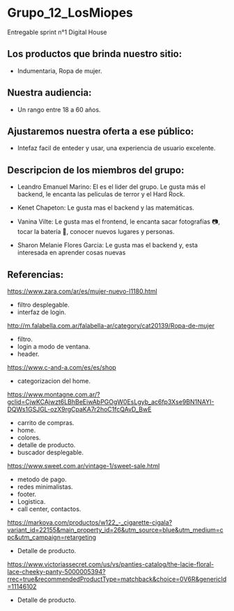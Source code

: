 # Grupo_12_LosMiopes
Entregable sprint  n°1 Digital House

## Los productos que brinda nuestro sitio:
* Indumentaria, Ropa de mujer.

## Nuestra  audiencia:
* Un rango entre 18 a 60 años.

## Ajustaremos nuestra oferta a ese público:
* Intefaz facil de enteder y usar, una experiencia de usuario excelente.

## Descripcion de los miembros del grupo:

* Leandro Emanuel Marino: El es el lider del grupo. Le gusta más el backend, le encanta las peliculas de terror y el Hard Rock.

* Kenet Chapeton: Le gusta mas el backend y las matemáticas. 

* Vanina Vilte: Le gusta mas el frontend, le encanta sacar fotografías 📷, tocar la batería 🥁, conocer nuevos lugares y personas.

* Sharon Melanie Flores Garcia: Le gusta mas el backend y, esta interesada en aprender cosas nuevas

## Referencias:

https://www.zara.com/ar/es/mujer-nuevo-l1180.html

* filtro desplegable.
* interfaz de login.

http://m.falabella.com.ar/falabella-ar/category/cat20139/Ropa-de-mujer

* filtro. 
* login a modo de ventana.
* header. 

https://www.c-and-a.com/es/es/shop

* categorizacion del home.

https://www.montagne.com.ar/?gclid=CjwKCAjwzt6LBhBeEiwAbPGOgW0EsLgyb_ac6fp3Xse9BN1NAYI-DQWs1GSJGL-ozX9rgCpaKA7r2hoC1fcQAvD_BwE

* carrito de compras. 
* home. 
* colores. 
* detalle de producto. 
* buscador desplegable. 


https://www.sweet.com.ar/vintage-1/sweet-sale.html

* metodo de pago.
* redes minimalistas.
* footer. 
* Logistica. 
* call center, contactos. 

https://markova.com/productos/w122_-_cigarette-cigala?variant_id=22155&main_property_id=26&utm_source=blue&utm_medium=cpc&utm_campaign=retargeting

* Detalle de producto.

https://www.victoriassecret.com/us/vs/panties-catalog/the-lacie-floral-lace-cheeky-panty-5000005394?rrec=true&recommendedProductType=matchback&choice=0V6R&genericId=11146102

* Detalle de producto.